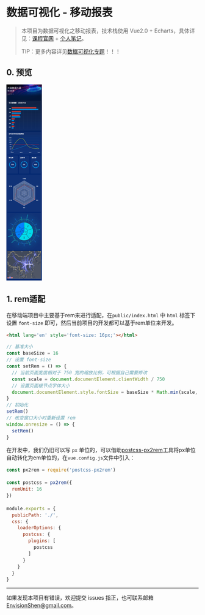 # 数据可视化 - 移动报表

> 本项目为数据可视化之移动报表，技术栈使用 Vue2.0 + Echarts，具体详见：[课程官网](http://www.youbaobao.xyz/datav-docs/) + [个人笔记](https://github.com/MrEnvision/data-vision-mobile)。
>
> TIP：更多内容详见[数据可视化专题](https://github.com/MrEnvision/data-vision)！！！

## 0. 预览

<img src="./noteImg/thumb.png" style="zoom:50%;" />

## 1. rem适配

在移动端项目中主要基于rem来进行适配，在`public/index.html` 中 `html` 标签下设置 `font-size` 即可，然后当前项目的开发都可以基于rem单位来开发。

```html
<html lang='en' style='font-size: 16px;'></html>
```

```js
// 基准大小
const baseSize = 16
// 设置 font-size
const setRem = () => {
  // 当前页面宽度相对于 750 宽的缩放比例，可根据自己需要修改
  const scale = document.documentElement.clientWidth / 750
  // 设置页面根节点字体大小
  document.documentElement.style.fontSize = baseSize * Math.min(scale, 2) + 'px'
}
// 初始化
setRem()
// 改变窗口大小时重新设置 rem
window.onresize = () => {
  setRem()
}
```

在开发中，我们仍旧可以写 `px` 单位的，可以借助[postcss-px2rem](https://www.npmjs.com/package/postcss-px2rem)工具将px单位自动转化为em单位的，在`vue.config.js`文件中引入：

```js
const px2rem = require('postcss-px2rem')

const postcss = px2rem({
  remUnit: 16
})

module.exports = {
  publicPath: './',
  css: {
    loaderOptions: {
      postcss: {
        plugins: [
          postcss
        ]
      }
    }
  }
}
```



------

如果发现本项目有错误，欢迎提交 issues 指正，也可联系邮箱[EnvisionShen@gmail.com](mailto:EnvisionShen@gmail.com)。

